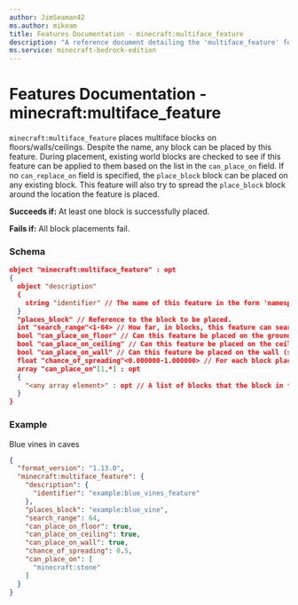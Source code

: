 ```yaml
---
author: JimSeaman42
ms.author: mikeam
title: Features Documentation - minecraft:multiface_feature
description: "A reference document detailing the 'multiface_feature' feature"
ms.service: minecraft-bedrock-edition
---
```


# Features Documentation - minecraft:multiface_feature

`minecraft:multiface_feature` places multiface blocks on floors/walls/ceilings. Despite the name, any block can be placed by this feature. During placement, existing world blocks are checked to see if this feature can be applied to them based on the list in the `can_place_on` field. If no `can_replace_on` field is specified, the `place_block` block can be placed on any existing block.
This feature will also try to spread the `place_block` block around the location the feature is placed.

**Succeeds if:**
At least one block is successfully placed.

**Fails if:**
All block placements fail.

### Schema

```json
object "minecraft:multiface_feature" : opt
{
  object "description"
  {
    string "identifier" // The name of this feature in the form 'namespace_name:feature_name'. 'feature_name' must match the filename.
  }
  "places_block" // Reference to the block to be placed.
  int "search_range"<1-64> // How far, in blocks, this feature can search for a valid position to place.
  bool "can_place_on_floor" // Can this feature be placed on the ground (top face of a block)?
  bool "can_place_on_ceiling" // Can this feature be placed on the ceiling (bottom face of a block)?
  bool "can_place_on_wall" // Can this feature be placed on the wall (side faces of a block)?
  float "chance_of_spreading"<0.000000-1.000000> // For each block placed by this feature, how likely will that block spread to another?
  array "can_place_on"[1,*] : opt
  {
    "<any array element>" : opt // A list of blocks that the block in this feature can be placed on. Omit this field to allow any block to be placed on.
  }
}
```

### Example

Blue vines in caves

```json
{
  "format_version": "1.13.0",
  "minecraft:multiface_feature": {
    "description": {
      "identifier": "example:blue_vines_feature"
    },
    "places_block": "example:blue_vine",
    "search_range": 64,
    "can_place_on_floor": true,
    "can_place_on_ceiling": true,
    "can_place_on_wall": true,
    "chance_of_spreading": 0.5,
    "can_place_on": [
      "minecraft:stone"
    ]
  }
}
```
